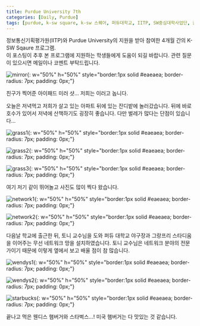 ```yaml
---
title: Purdue University 7th
categories: [Daily, Purdue]
tags: [purdue, k-sw square, k-sw 스퀘어, 퍼듀대학교, IITP, SW중심대학사업단, 글로벌 교육]
---
```


정보통신기획평가원(IITP)와 Purdue University의 지원을 받아 참여한 4개월 간의 K-SW Sqaure 프로그램.  
이 포스팅이 추후 본 프로그램에 지원하는 학생들에게 도움이 되길 바랍니다. 관련 질문이 있으시면 메일이나 코멘트 부탁드립니다. 

![mirror](/assets/img/7th_week/mirror.JPG){: w="50%" h="50%" style="border:1px solid #eaeaea; border-radius: 7px; padding: 0px;"}

친구가 찍어준 아이패드 미러 샷... 저희는 이러고 놉니다.

오늘은 저녁먹고 저희가 살고 있는 아파트 뒤에 있는 잔디밭에 놀러갔습니다. 뒤에 바로 호수가 있어서 저녁에 산책하기도 굉장히 좋습니다. 다만 벌레가 많다는 단점이 있습니다...

![grass1](/assets/img/7th_week/grass1.JPG){: w="50%" h="50%" style="border:1px solid #eaeaea; border-radius: 7px; padding: 0px;"}

![grass2](/assets/img/7th_week/grass2.jpeg){: w="50%" h="50%" style="border:1px solid #eaeaea; border-radius: 7px; padding: 0px;"}

![grass3](/assets/img/7th_week/grass3.jpeg){: w="50%" h="50%" style="border:1px solid #eaeaea; border-radius: 7px; padding: 0px;"}

여기 저기 같이 뛰어놀고 사진도 많이 찍다 왔습니다.

![network1](/assets/img/7th_week/network1.jpeg){: w="50%" h="50%" style="border:1px solid #eaeaea; border-radius: 7px; padding: 0px;"}

![network2](/assets/img/7th_week/network2.jpeg){: w="50%" h="50%" style="border:1px solid #eaeaea; border-radius: 7px; padding: 0px;"}

다음날 학교에 출근한 뒤, 토니 교수님을 도와 퍼듀 대학교 야구장과 그랑프리 스타디움을 이어주는 무선 네트워크 망을 설치하였습니다. 토니 교수님은 네트워크 분야의 전문가이기 때문에 이렇게 옆에서 보고 배울 점이 참 많습니다.  

![wendys1](/assets/img/7th_week/wendys1.jpeg){: w="50%" h="50%" style="border:1px solid #eaeaea; border-radius: 7px; padding: 0px;"}

![wendys2](/assets/img/7th_week/wendys2.jpeg){: w="50%" h="50%" style="border:1px solid #eaeaea; border-radius: 7px; padding: 0px;"}

![starbucks](/assets/img/7th_week/starbucks.jpeg){: w="50%" h="50%" style="border:1px solid #eaeaea; border-radius: 7px; padding: 0px;"}

끝나고 먹은 웬디스 햄버거와 스타벅스...! 미국 햄버거는 다 맛있는 것 같습니다. 